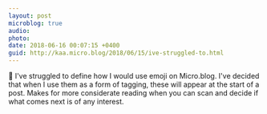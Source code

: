 ```yaml
---
layout: post
microblog: true
audio: 
photo: 
date: 2018-06-16 00:07:15 +0400
guid: http://kaa.micro.blog/2018/06/15/ive-struggled-to.html
---
```

💬 I've struggled to define how I would use emoji on Micro.blog. I've decided that when I use them as a form of tagging, these will appear at the start of a post. Makes for more considerate reading when you can scan and decide if what comes next is of any interest.
